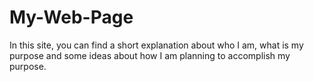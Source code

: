 # My-Web-Page
In this site, you can find a short explanation about who I am, what is my purpose and some ideas about how I am planning to accomplish my purpose.

